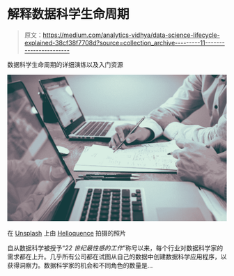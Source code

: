 # 解释数据科学生命周期

> 原文：<https://medium.com/analytics-vidhya/data-science-lifecycle-explained-38cf38f7708d?source=collection_archive---------11----------------------->

数据科学生命周期的详细演练以及入门资源

![](img/a86d84e28d0279da73ede5255b24df31.png)

在 [Unsplash](https://unsplash.com?utm_source=medium&utm_medium=referral) 上由 [Helloquence](https://unsplash.com/@helloquence?utm_source=medium&utm_medium=referral) 拍摄的照片

自从数据科学被授予“*22 世纪最性感的工作*”称号以来，每个行业对数据科学家的需求都在上升。几乎所有公司都在试图从自己的数据中创建数据科学应用程序，以获得洞察力。数据科学家的机会和不同角色的数量是…